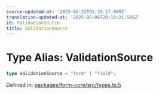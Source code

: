 ```yaml
---
source-updated-at: '2025-02-22T01:19:17.000Z'
translation-updated-at: '2025-05-06T20:18:21.545Z'
id: ValidationSource
title: ValidationSource
---
```


<!-- DO NOT EDIT: this page is autogenerated from the type comments -->

# Type Alias: ValidationSource

```ts
type ValidationSource = "form" | "field";
```

Defined in: [packages/form-core/src/types.ts:5](https://github.com/TanStack/form/blob/main/packages/form-core/src/types.ts#L5)
